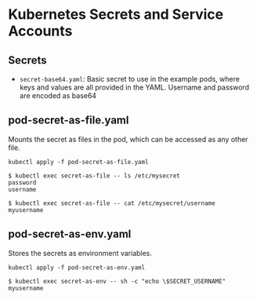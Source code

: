 Kubernetes Secrets and Service Accounts
===

Secrets
---

- `secret-base64.yaml`: Basic secret to use in the example pods, where keys and values are all provided in the YAML. Username and password are encoded as base64

pod-secret-as-file.yaml
---

Mounts the secret as files in the pod, which can be accessed as any other file. 

`kubectl apply -f pod-secret-as-file.yaml`

```
$ kubectl exec secret-as-file -- ls /etc/mysecret       
password
username
```

```
$ kubectl exec secret-as-file -- cat /etc/mysecret/username
myusername
```

pod-secret-as-env.yaml
---

Stores the secrets as environment variables.

`kubectl apply -f pod-secret-as-env.yaml`

```
$ kubectl exec secret-as-env -- sh -c "echo \$SECRET_USERNAME"
myusername
```